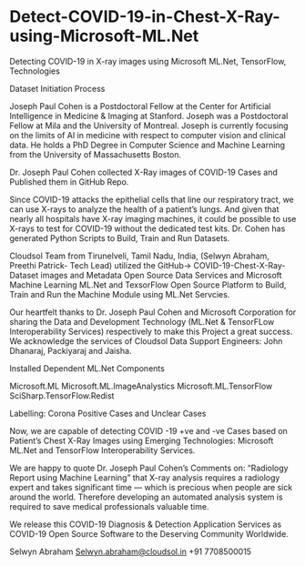 # Detect-COVID-19-in-Chest-X-Ray-using-Microsoft-ML.Net
Detecting COVID-19 in X-ray images using Microsoft ML.Net, TensorFlow, Technologies

Dataset Initiation Process

Joseph Paul Cohen is a Postdoctoral Fellow at the Center for Artificial Intelligence in Medicine & Imaging at Stanford. Joseph was a Postdoctoral Fellow at Mila and the University of Montreal. Joseph is currently focusing on the limits of AI in medicine with respect to computer vision and clinical data. He holds a PhD Degree in Computer Science and Machine Learning from the University of Massachusetts Boston.

Dr. Joseph Paul Cohen collected X-Ray images of COVID-19 Cases and Published them in GitHub Repo.

Since COVID-19 attacks the epithelial cells that line our respiratory tract, we can use X-rays to analyze the health of a patient’s lungs. And given that nearly all hospitals have X-ray imaging machines, it could be possible to use X-rays to test for COVID-19 without the dedicated test kits. Dr. Cohen has generated Python Scripts to Build, Train and Run Datasets. 

Cloudsol Team from Tirunelveli, Tamil Nadu, India, (Selwyn Abraham, Preethi Patrick- Tech Lead) utilized the GitHub-> COVID-19-Chest-X-Ray-Dataset images and Metadata Open Source Data Services and Microsoft Machine Learning ML.Net and TexsorFlow Open Source Platform to Build, Train and Run the Machine Module using ML.Net Servcies.

Our heartfelt thanks to Dr. Joseph Paul Cohen and Microsoft Corporation for sharing the Data and Development Technology (ML.Net & TensorFLow Interoperability Services) respectively to make this Project a great success. We acknowledge the services of Cloudsol Data Support Engineers: John Dhanaraj, Packiyaraj and Jaisha.

Installed Dependent ML.Net Components 

Microsoft.ML
Microsoft.ML.ImageAnalystics
Microsoft.ML.TensorFlow
SciSharp.TensorFlow.Redist

Labelling: Corona Positive Cases and Unclear Cases

Now, we are capable of detecting COVID -19 +ve and -ve Cases based on Patient’s Chest X-Ray Images using Emerging Technologies: Microsoft ML.Net and TensorFlow Interoperability Services.

We are happy to quote Dr. Joseph Paul Cohen’s Comments on: “Radiology Report using Machine Learning” that X-ray analysis requires a radiology expert and takes significant time — which is precious when people are sick around the world. Therefore developing an automated analysis system is required to save medical professionals valuable time.

We release this COVID-19 Diagnosis & Detection Application Services as COVID-19 Open Source Software to the Deserving Community Worldwide.

Selwyn Abraham
 Selwyn.abraham@cloudsol.in
+91 7708500015

